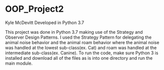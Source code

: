 # OOP_Project2
Kyle McDevitt
Developed in Python 3.7

This project was done in Python 3.7 making use of the Strategy and Observer Design Patterns.  I used the Strategy Pattern for delegating the animal noise behavior and the animal roam behavior where the animal noise was handled at the lowest sub-class(ex. Cat) and roam was handled at the intermediate sub-class(ex. Canine).  To run the code, make sure Python 3 is installed and download all of the files as is into one directory and run the main module.
